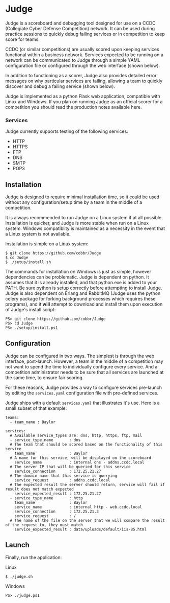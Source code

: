 # Judge

Judge is a scoreboard and debugging tool designed for use on a CCDC (Collegiate Cyber Defense Competition) network. It can be used during practice sessions to quickly debug failing services or in competition to keep score for teams.

CCDC (or similar competitions) are usually scored upon keeping services functional within a business network. Services expected to be running on a network can be communicated to Judge through a simple YAML configuration file or configured through the web interface (shown below).

In addition to functioning as a scorer, Judge also provides detailed error messages on why particular services are failing, allowing a team to quickly discover and debug a failing service (shown below).

Judge is implemented as a python Flask web application, compatible with Linux and Windows. If you plan on running Judge as an official scorer for a competition you should read the production notes available here.

### Services

Judge currently supports testing of the following services:
* HTTP
* HTTPS
* FTP
* DNS
* SMTP
* POP3

## Installation

Judge is designed to require minimal installation time, so it could be used without any configuration/setup time by a team in the middle of a competition.

It is always recommended to run Judge on a Linux system if at all possible. Installation is quicker, and Judge is more stable when run on a Linux system. Windows compatiblity is maintained as a necessity in the event that a Linux system is not available.

Installation is simple on a Linux system:
```
$ git clone https://github.com/cobbr/Judge
$ cd Judge
$ ./setup/install.sh
```

The commands for installation on Windows is just as simple, however dependencies can be problematic. Judge is dependent on python. It assumes that it is already installed, and that python.exe is added to your PATH. Be sure python is setup correctly before attempting to install Judge. Judge is also dependent on Erlang and RabbitMQ (Judge uses the python celery package for forking background processes which requires these programs), and it **will** attempt to download and install them upon execution of Judge's install script:

```
PS> git clone https://github.com/cobbr/Judge
PS> cd Judge
PS> ./setup/install.ps1
```

## Configuration

Judge can be configured in two ways. The simplest is through the web interface, post-launch. However, a team in the middle of a competition may not want to spend the time to individually configure every service. And a competition administrator needs to be sure that all services are launched at the same time, to ensure fair scoring.

For these reasons, Judge provides a way to configure services pre-launch by editing the `services.yaml` configuration file with pre-defined services.

Judge ships with a default `services.yaml` that illustrates it's use. Here is a small subset of that example:
```
teams:
  - team_name : Baylor

services:
  # Available service_types are: dns, http, https, ftp, mail
  - service_type_name       : dns
  # The team that should be scored based on the functionality of this service
    team_name               : Baylor
  # A name for this service, will be displayed on the scoreboard
    service_name            : internal dns - addns.ccdc.local
  # The server IP that will be queried for this service
    service_connection      : 172.25.21.27
  # The domain name that this service is querying
    service_request         : addns.ccdc.local
  # The expected result the server should return, service will fail if result does not match expected
    service_expected_result : 172.25.21.27
  - service_type_name       : http
    team_name               : Baylor
    service_name            : internal http - web.ccdc.local
    service_connection      : 172.25.21.3
    service_request         : /
  # The name of the file on the server that we will compare the result of the request to, they must match
    service_expected_result : data/uploads/default/iis-85.html
```

## Launch

Finally, run the application:

Linux
```
$ ./judge.sh
```

Windows
```
PS> ./judge.ps1
```
